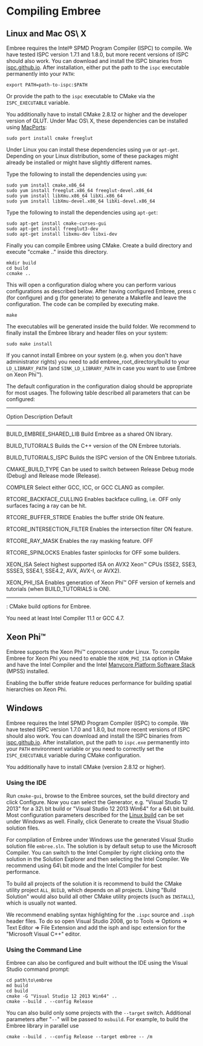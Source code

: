 Compiling Embree
================

Linux and Mac OS\ X
-------------------

Embree requires the Intel® SPMD Program Compiler (ISPC) to compile. We
have tested ISPC version 1.7.1 and 1.8.0, but more recent versions of
ISPC should also work. You can download and install the ISPC binaries
from [ispc.github.io](https://ispc.github.io/downloads.html). After
installation, either put the path to the `ispc` executable permanently
into your `PATH`:

    export PATH=path-to-ispc:$PATH

Or provide the path to the `ispc` executable to CMake via the `ISPC_EXECUTABLE` variable.

You additionally have to install CMake 2.8.12 or higher and the
developer version of GLUT. Under Mac OS\ X, these dependencies can be
installed using [MacPorts](http://www.macports.org/):

    sudo port install cmake freeglut

Under Linux you can install these dependencies using `yum` or `apt-get`.
Depending on your Linux distribution, some of these packages might
already be installed or might have slightly different names.

Type the following to install the dependencies using `yum`:

    sudo yum install cmake.x86_64
    sudo yum install freeglut.x86_64 freeglut-devel.x86_64
    sudo yum install libXmu.x86_64 libXi.x86_64
    sudo yum install libXmu-devel.x86_64 libXi-devel.x86_64

Type the following to install the dependencies using `apt-get`:

    sudo apt-get install cmake-curses-gui
    sudo apt-get install freeglut3-dev
    sudo apt-get install libxmu-dev libxi-dev

Finally you can compile Embree using CMake. Create a build directory and
execute "ccmake .." inside this directory.

    mkdir build
    cd build
    ccmake ..

This will open a configuration dialog where you can perform various
configurations as described below. After having configured Embree, press
c (for configure) and g (for generate) to generate a Makefile and leave
the configuration. The code can be compiled by executing make.

    make

The executables will be generated inside the build folder. We recommend
to finally install the Embree library and header files on your system:

    sudo make install

If you cannot install Embree on your system (e.g. when you don't have
administrator rights) you need to add embree_root_directory/build to
your `LD_LIBRARY_PATH` (and `SINK_LD_LIBRARY_PATH` in case you want to
use Embree on Xeon Phi™).

The default configuration in the configuration dialog should be
appropriate for most usages. The following table described all
parameters that can be configured:

  ---------------------------- -------------------------------- --------
  Option                       Description                      Default
  ---------------------------- -------------------------------- --------
  BUILD_EMBREE_SHARED_LIB      Build Embree as a shared         ON
                               library.

  BUILD_TUTORIALS              Builds the C++ version of the    ON
                               Embree tutorials.

  BUILD_TUTORIALS_ISPC         Builds the ISPC version of the   ON
                               Embree tutorials.

  CMAKE_BUILD_TYPE             Can be used to switch between    Release
                               Debug mode (Debug) and Release
                               mode (Release).

  COMPILER                     Select either GCC, ICC, or       GCC
                               CLANG as compiler.

  RTCORE_BACKFACE_CULLING      Enables backface culling, i.e.   OFF
                               only surfaces facing a ray can
                               be hit.

  RTCORE_BUFFER_STRIDE         Enables the buffer stride        ON
                               feature.

  RTCORE_INTERSECTION_FILTER   Enables the intersection filter  ON
                               feature.

  RTCORE_RAY_MASK              Enables the ray masking feature. OFF

  RTCORE_SPINLOCKS             Enables faster spinlocks for     OFF
                               some builders.

  XEON_ISA                     Select highest supported ISA on  AVX2
                               Xeon™ CPUs (SSE2, SSE3, SSSE3,
                               SSE4.1, SSE4.2, AVX, AVX-I, or
                               AVX2).

  XEON_PHI_ISA                 Enables generation of Xeon Phi™  OFF
                               version of kernels and tutorials
                               (when BUILD_TUTORIALS is ON).
  ---------------------------- -------------------------------- --------
  : CMake build options for Embree.

You need at least Intel Compiler 11.1 or GCC 4.7.

Xeon Phi™
---------

Embree supports the Xeon Phi™ coprocessor under Linux. To compile Embree
for Xeon Phi you need to enable the `XEON_PHI_ISA` option in CMake and
have the Intel Compiler and the Intel [Manycore Platform Software
Stack](https://software.intel.com/en-us/articles/intel-manycore-platform-software-stack-mpss)
(MPSS) installed.

Enabling the buffer stride feature reduces performance for building
spatial hierarchies on Xeon Phi.

Windows
-------

Embree requires the Intel SPMD Program Compiler (ISPC) to compile. We
have tested ISPC version 1.7.0 and 1.8.0, but more recent versions of
ISPC should also work. You can download and install the ISPC binaries
from [ispc.github.io](https://ispc.github.io/downloads.html). After
installation, put the path to `ispc.exe` permanently into your `PATH`
environment variable or you need to correctly set the `ISPC_EXECUTABLE`
variable during CMake configuration.

You additionally have to install CMake (version 2.8.12 or higher).

### Using the IDE

Run `cmake-gui`, browse to the Embree sources, set the build directory
and click Configure. Now you can select the Generator, e.g. "Visual
Studio 12 2013" for a 32\ bit build or "Visual Studio 12 2013 Win64" for
a 64\ bit build. Most configuration parameters described for the [Linux
build](#linux-and-mac-osx) can be set under Windows as well. Finally,
click Generate to create the Visual Studio solution files.

For compilation of Embree under Windows use the generated Visual Studio
solution file `embree.sln`. The solution is by default setup to use the
Microsoft Compiler. You can switch to the Intel Compiler by right
clicking onto the solution in the Solution Explorer and then selecting
the Intel Compiler. We recommend using 64\ bit mode and the Intel
Compiler for best performance.

To build all projects of the solution it is recommend to build the CMake
utility project `ALL_BUILD`, which depends on all projects. Using "Build
Solution" would also build all other CMake utility projects (such as
`INSTALL`), which is usually not wanted.

We recommend enabling syntax highlighting for the `.ispc` source and
`.isph` header files. To do so open Visual Studio 2008, go to Tools ⇒
Options ⇒ Text Editor ⇒ File Extension and add the isph and ispc
extension for the "Microsoft Visual C++" editor.

### Using the Command Line

Embree can also be configured and built without the IDE using the Visual
Studio command prompt:

    cd path\to\embree
    md build
    cd build
    cmake -G "Visual Studio 12 2013 Win64" ..
    cmake --build . --config Release

You can also build only some projects with the `--target` switch. Additional
parameters after "`--`" will be passed to `msbuild`. For example, to build the
Embree library in parallel use

    cmake --build . --config Release --target embree -- /m

